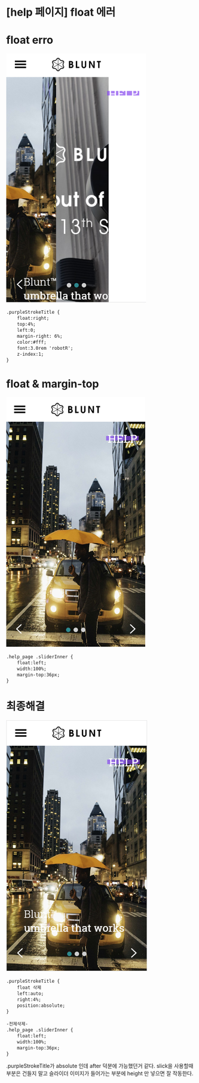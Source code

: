 [help 페이지] float 에러
====
# float erro
![float으로 인한 에러](img/help_slide_error.PNG)
```
.purpleStrokeTitle {
    float:right;
    top:4%;
    left:0;
    margin-right: 6%; 
    color:#fff;
    font:3.0rem 'robotR';
    z-index:1;
}
```
# float & margin-top
![그에 따른 해결 방법 feat margin-top](img/marginTop_float_width.PNG)
```
.help_page .sliderInner {
    float:left;
    width:100%;
    margin-top:36px;
}
```

# 최종해결
![최종해결](img/help_fix.PNG)
```
.purpleStrokeTitle {
    float 삭제
    left:auto;
    right:4%;
    position:absolute;
}

-전제삭제-
.help_page .sliderInner {
    float:left;
    width:100%;
    margin-top:36px;
}
```

.purpleStrokeTitle가 absolute 인데 after 덕분에 가능했던거 같다.
slick을 사용할때 부분은 건들지 말고 슬라이더 이미지가 들어가는 부분에 height 만 넣으면 잘 작동한다.